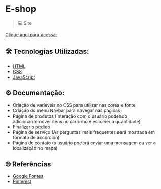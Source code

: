 # E-shop

> 💻 Site  


[Clique aqui para acessar](https://e-shop-sigma-eight.vercel.app/)



## 🛠 Tecnologias Utilizadas:
- [HTML](https://developer.mozilla.org/pt-BR/docs/Web/HTML)
- [CSS](https://developer.mozilla.org/pt-BR/docs/Web/CSS)
- [JavaScript](https://developer.mozilla.org/pt-BR/docs/Web/JavaScript)


## ⚙ Documentação:
- Criação de variaveis no CSS para utilizar nas cores e fonte
- Criação do menu Navbar para navegar nas páginas
- Página de produtos
  (Interação com o usuário podendo adicionar/remover itens no carrinho e escolher a quantidade)
- Finalizar o pedido
- Página de serviço
  (As perguntas mais frequentes será mostrada em formato de accordion)
- Página de contato
  (o usuário poderá enviar uma mensagem ou ver a localização no mapa)

## 🌐 Referências
- [Google Fontes](https://fonts.google.com/)
- [Pinterest](https://br.pinterest.com/)

